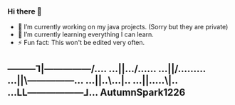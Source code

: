 ### Hi there 👋
- 🔭 I’m currently working on my java projects. (Sorry but they are private)
- 🌱 I’m currently learning everything I can learn.
- ⚡ Fun fact: This won't be edited very often.


 ―――⅂|―――――/....
 ...||.../......
 ...||/.........
 ...||\\―――――...
 ...||..\\...|..
 ...||.....\\|..
 ...LL――――――⅃...
 AutumnSpark1226
 ---------------
